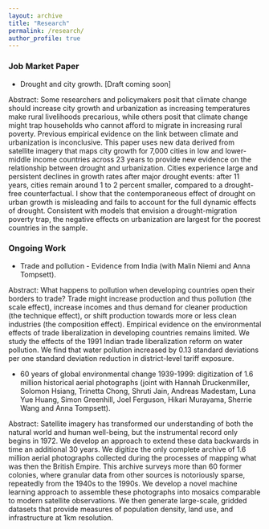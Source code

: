 ```yaml
---
layout: archive
title: "Research"
permalink: /research/
author_profile: true
---
```



### Job Market Paper

- Drought and city growth. [Draft coming soon] &nbsp; 

Abstract: Some researchers and policymakers posit that climate change should increase city growth and urbanization as increasing temperatures make rural livelihoods precarious, while others posit that climate change might trap households who cannot afford to migrate in increasing rural poverty. Previous empirical evidence on the link between climate and urbanization is inconclusive. This paper uses new data derived from satellite imagery that maps city growth for 7,000 cities in low and lower-middle income countries across 23 years to provide new evidence on the relationship between drought and urbanization. Cities experience large and persistent declines in growth rates after major drought events: after 11 years, cities remain around 1 to 2 percent smaller, compared to a drought-free counterfactual. I show that the contemporaneous effect of drought on urban growth is misleading and fails to account for the full dynamic effects of drought. Consistent with models that envision a drought-migration poverty trap, the negative effects on urbanization are largest for the poorest countries in the sample. 


### Ongoing Work

- Trade and pollution - Evidence from India (with Malin Niemi and Anna Tompsett). &nbsp; 

Abstract: What happens to pollution when developing countries open their borders to trade? Trade might increase production and thus pollution (the scale effect), increase incomes and thus demand for cleaner production (the technique effect), or shift production towards more or less clean industries (the composition effect). Empirical evidence on the environmental effects of trade liberalization in developing countries remains limited. We study the effects of the 1991 Indian trade liberalization reform on water pollution. We find that water pollution increased by 0.13 standard deviations per one standard deviation reduction in district-level tariff exposure.

- 60 years of global environmental change 1939-1999: digitization of 1.6 million historical aerial photographs (joint with Hannah Druckenmiller, Solomon Hsiang, Trinetta Chong, Shruti Jain, Andreas Madestam, Luna Yue Huang, Simon Greenhill, Joel Ferguson, Hikari Murayama, Sherrie Wang and Anna Tompsett). &nbsp; 

Abstract: Satellite imagery has transformed our understanding of both the natural world and human well-being, but the instrumental record only begins in 1972. We develop an approach to extend these data backwards in time an additional 30 years. We digitize the only complete archive of 1.6 million aerial photographs collected during the processes of mapping what was then the British Empire. This archive surveys more than 60 former colonies, where granular data from other sources is notoriously sparse, repeatedly from the 1940s to the 1990s. We develop a novel machine learning approach to assemble these photographs into mosaics comparable to modern satellite observations. We then generate large-scale, gridded datasets that provide measures of population density, land use, and infrastructure at 1km resolution.


